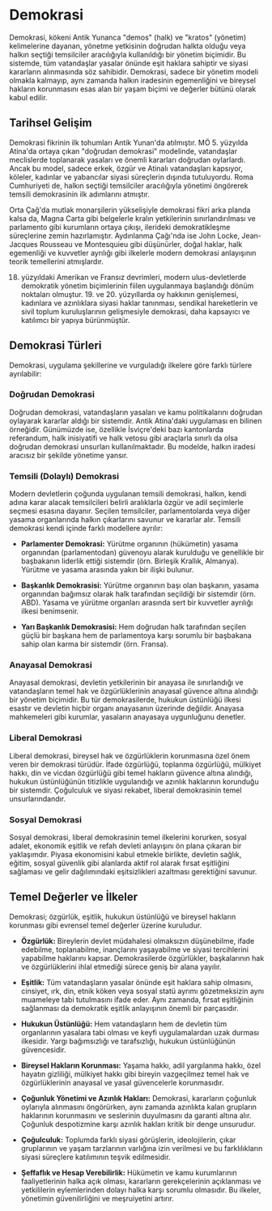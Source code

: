 # Demokrasi

Demokrasi, kökeni Antik Yunanca "demos" (halk) ve "kratos" (yönetim) kelimelerine dayanan, yönetme yetkisinin doğrudan halkta olduğu veya halkın seçtiği temsilciler aracılığıyla kullanıldığı bir yönetim biçimidir. Bu sistemde, tüm vatandaşlar yasalar önünde eşit haklara sahiptir ve siyasi kararların alınmasında söz sahibidir. Demokrasi, sadece bir yönetim modeli olmakla kalmayıp, aynı zamanda halkın iradesinin egemenliğini ve bireysel hakların korunmasını esas alan bir yaşam biçimi ve değerler bütünü olarak kabul edilir.

## Tarihsel Gelişim

Demokrasi fikrinin ilk tohumları Antik Yunan'da atılmıştır. MÖ 5. yüzyılda Atina'da ortaya çıkan "doğrudan demokrasi" modelinde, vatandaşlar meclislerde toplanarak yasaları ve önemli kararları doğrudan oylarlardı. Ancak bu model, sadece erkek, özgür ve Atinalı vatandaşları kapsıyor, köleler, kadınlar ve yabancılar siyasi süreçlerin dışında tutuluyordu. Roma Cumhuriyeti de, halkın seçtiği temsilciler aracılığıyla yönetimi öngörerek temsili demokrasinin ilk adımlarını atmıştır.

Orta Çağ'da mutlak monarşilerin yükselişiyle demokrasi fikri arka planda kalsa da, Magna Carta gibi belgelerle kralın yetkilerinin sınırlandırılması ve parlamento gibi kurumların ortaya çıkışı, ilerideki demokratikleşme süreçlerine zemin hazırlamıştır. Aydınlanma Çağı'nda ise John Locke, Jean-Jacques Rousseau ve Montesquieu gibi düşünürler, doğal haklar, halk egemenliği ve kuvvetler ayrılığı gibi ilkelerle modern demokrasi anlayışının teorik temellerini atmışlardır.

18. yüzyıldaki Amerikan ve Fransız devrimleri, modern ulus-devletlerde demokratik yönetim biçimlerinin fiilen uygulanmaya başlandığı dönüm noktaları olmuştur. 19. ve 20. yüzyıllarda oy hakkının genişlemesi, kadınlara ve azınlıklara siyasi haklar tanınması, sendikal hareketlerin ve sivil toplum kuruluşlarının gelişmesiyle demokrasi, daha kapsayıcı ve katılımcı bir yapıya bürünmüştür.

## Demokrasi Türleri

Demokrasi, uygulama şekillerine ve vurguladığı ilkelere göre farklı türlere ayrılabilir:

### Doğrudan Demokrasi

Doğrudan demokrasi, vatandaşların yasaları ve kamu politikalarını doğrudan oylayarak kararlar aldığı bir sistemdir. Antik Atina'daki uygulaması en bilinen örneğidir. Günümüzde ise, özellikle İsviçre'deki bazı kantonlarda referandum, halk inisiyatifi ve halk vetosu gibi araçlarla sınırlı da olsa doğrudan demokrasi unsurları kullanılmaktadır. Bu modelde, halkın iradesi aracısız bir şekilde yönetime yansır.

### Temsili (Dolaylı) Demokrasi

Modern devletlerin çoğunda uygulanan temsili demokrasi, halkın, kendi adına karar alacak temsilcileri belirli aralıklarla özgür ve adil seçimlerle seçmesi esasına dayanır. Seçilen temsilciler, parlamentolarda veya diğer yasama organlarında halkın çıkarlarını savunur ve kararlar alır. Temsili demokrasi kendi içinde farklı modellere ayrılır:

*   **Parlamenter Demokrasi:** Yürütme organının (hükümetin) yasama organından (parlamentodan) güvenoyu alarak kurulduğu ve genellikle bir başbakanın liderlik ettiği sistemdir (örn. Birleşik Krallık, Almanya). Yürütme ve yasama arasında yakın bir ilişki bulunur.

*   **Başkanlık Demokrasisi:** Yürütme organının başı olan başkanın, yasama organından bağımsız olarak halk tarafından seçildiği bir sistemdir (örn. ABD). Yasama ve yürütme organları arasında sert bir kuvvetler ayrılığı ilkesi benimsenir.

*   **Yarı Başkanlık Demokrasisi:** Hem doğrudan halk tarafından seçilen güçlü bir başkana hem de parlamentoya karşı sorumlu bir başbakana sahip olan karma bir sistemdir (örn. Fransa).

### Anayasal Demokrasi

Anayasal demokrasi, devletin yetkilerinin bir anayasa ile sınırlandığı ve vatandaşların temel hak ve özgürlüklerinin anayasal güvence altına alındığı bir yönetim biçimidir. Bu tür demokrasilerde, hukukun üstünlüğü ilkesi esastır ve devletin hiçbir organı anayasanın üzerinde değildir. Anayasa mahkemeleri gibi kurumlar, yasaların anayasaya uygunluğunu denetler.

### Liberal Demokrasi

Liberal demokrasi, bireysel hak ve özgürlüklerin korunmasına özel önem veren bir demokrasi türüdür. İfade özgürlüğü, toplanma özgürlüğü, mülkiyet hakkı, din ve vicdan özgürlüğü gibi temel hakların güvence altına alındığı, hukukun üstünlüğünün titizlikle uygulandığı ve azınlık haklarının korunduğu bir sistemdir. Çoğulculuk ve siyasi rekabet, liberal demokrasinin temel unsurlarındandır.

### Sosyal Demokrasi

Sosyal demokrasi, liberal demokrasinin temel ilkelerini korurken, sosyal adalet, ekonomik eşitlik ve refah devleti anlayışını ön plana çıkaran bir yaklaşımdır. Piyasa ekonomisini kabul etmekle birlikte, devletin sağlık, eğitim, sosyal güvenlik gibi alanlarda aktif rol alarak fırsat eşitliğini sağlaması ve gelir dağılımındaki eşitsizlikleri azaltması gerektiğini savunur.

## Temel Değerler ve İlkeler

Demokrasi; özgürlük, eşitlik, hukukun üstünlüğü ve bireysel hakların korunması gibi evrensel temel değerler üzerine kuruludur.

*   **Özgürlük:** Bireylerin devlet müdahalesi olmaksızın düşünebilme, ifade edebilme, toplanabilme, inançlarını yaşayabilme ve siyasi tercihlerini yapabilme haklarını kapsar. Demokrasilerde özgürlükler, başkalarının hak ve özgürlüklerini ihlal etmediği sürece geniş bir alana yayılır.

*   **Eşitlik:** Tüm vatandaşların yasalar önünde eşit haklara sahip olmasını, cinsiyet, ırk, din, etnik köken veya sosyal statü ayrımı gözetmeksizin aynı muameleye tabi tutulmasını ifade eder. Aynı zamanda, fırsat eşitliğinin sağlanması da demokratik eşitlik anlayışının önemli bir parçasıdır.

*   **Hukukun Üstünlüğü:** Hem vatandaşların hem de devletin tüm organlarının yasalara tabi olması ve keyfi uygulamalardan uzak durması ilkesidir. Yargı bağımsızlığı ve tarafsızlığı, hukukun üstünlüğünün güvencesidir.

*   **Bireysel Hakların Korunması:** Yaşama hakkı, adil yargılanma hakkı, özel hayatın gizliliği, mülkiyet hakkı gibi bireyin vazgeçilmez temel hak ve özgürlüklerinin anayasal ve yasal güvencelerle korunmasıdır.

*   **Çoğunluk Yönetimi ve Azınlık Hakları:** Demokrasi, kararların çoğunluk oylarıyla alınmasını öngörürken, aynı zamanda azınlıkta kalan grupların haklarının korunmasını ve seslerinin duyulmasını da garanti altına alır. Çoğunluk despotizmine karşı azınlık hakları kritik bir denge unsurudur.

*   **Çoğulculuk:** Toplumda farklı siyasi görüşlerin, ideolojilerin, çıkar gruplarının ve yaşam tarzlarının varlığına izin verilmesi ve bu farklılıkların siyasi süreçlere katılımının teşvik edilmesidir.

*   **Şeffaflık ve Hesap Verebilirlik:** Hükümetin ve kamu kurumlarının faaliyetlerinin halka açık olması, kararların gerekçelerinin açıklanması ve yetkililerin eylemlerinden dolayı halka karşı sorumlu olmasıdır. Bu ilkeler, yönetimin güvenilirliğini ve meşruiyetini artırır.